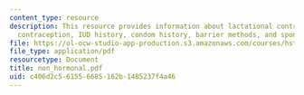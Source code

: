 ```yaml
---
content_type: resource
description: This resource provides information about lactational control of fertility,
  contraception, IUD history, condom history, barrier methods, and sponge.
file: https://ol-ocw-studio-app-production.s3.amazonaws.com/courses/hst-071-human-reproductive-biology-fall-2005/c406d2c561556685162b1485237f4a46_non_hormonal.pdf
file_type: application/pdf
resourcetype: Document
title: non_hormonal.pdf
uid: c406d2c5-6155-6685-162b-1485237f4a46
---
```

